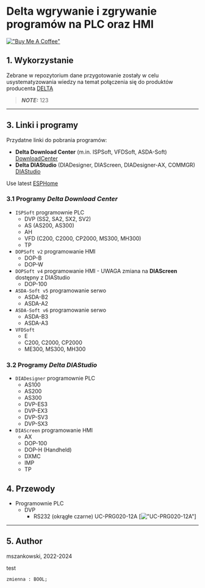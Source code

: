 # Delta wgrywanie i zgrywanie programów na PLC oraz HMI

[!["Buy Me A Coffee"](https://github.com/SzczepanLeon/esphome-components/blob/main/docs/buy_me_coffe.png)](https://www.buymeacoffee.com/szczepan)


## 1. Wykorzystanie
Zebrane w repozytorium dane przygotowanie zostały w celu usystematyzowania wiedzy na temat połączenia się do produktów producenta [DELTA](https://www.deltaww.com/en-US/index) 

> **_NOTE:_**  123


------------------------
## 3. Linki i programy
Przydatne linki do pobrania programów:

- **Delta Download Center** (m.in. ISPSoft, VFDSoft, ASDA-Soft) [DownloadCenter](https://downloadcenter.deltaww.com/en-US/DownloadCenter)
- **Delta DIAStudio** (DIADesigner, DIAScreen, DIADesigner-AX, COMMGR) [DIAStudio](https://diastudio.deltaww.com)

Use latest [ESPHome](https://esphome.io/)

### 3.1 Programy *Delta Download Center*
- `ISPSoft` programownie PLC
  - DVP (SS2, SA2, SX2, SV2)
  - AS (AS200, AS300)
  - AH
  - VFD (C200, C2000, CP2000, MS300, MH300)
  - TP
- `DOPSoft v2` programowanie HMI
  - DOP-B
  - DOP-W
- `DOPSoft v4` programowanie HMI - UWAGA zmiana na **DIAScreen** dostępny z DIAStudio
  - DOP-100
- `ASDA-Soft v5` programowanie serwo
  - ASDA-B2
  - ASDA-A2
- `ASDA-Soft v6` programowanie serwo
  - ASDA-B3
  - ASDA-A3
- `VFDSoft`
  - E
  - C200, C2000, CP2000
  - ME300, MS300, MH300

### 3.2 Programy *Delta DIAStudio*
- `DIADesigner` programownie PLC
  - AS100
  - AS200
  - AS300
  - DVP-ES3
  - DVP-EX3
  - DVP-SV3
  - DVP-SX3
- `DIAScreen` programowanie HMI
  - AX 
  - DOP-100 
  - DOP-H (Handheld)
  - DXMC 
  - IMP 
  - TP 

## 4. Przewody
- Programownie PLC
  - DVP 
    - RS232 (okrągłe czarne) UC-PRG020-12A 
    [!["UC-PRG020-12A"](https://github.com/mszankowski/DELTA_PLC-HMI.conncetion/Przewody/UC-PRG020-12A.jpg)]
------------------------
## 5. Author

mszankowski, 2022-2024

test
```st
zmienna : BOOL;
```
